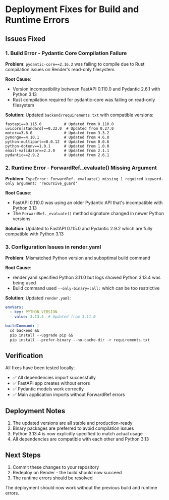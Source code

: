 # Deployment Fixes for Build and Runtime Errors

## Issues Fixed

### 1. Build Error - Pydantic Core Compilation Failure
**Problem**: `pydantic-core==2.16.2` was failing to compile due to Rust compilation issues on Render's read-only filesystem.

**Root Cause**: 
- Version incompatibility between FastAPI 0.110.0 and Pydantic 2.6.1 with Python 3.13
- Rust compilation required for pydantic-core was failing on read-only filesystem

**Solution**: Updated `backend/requirements.txt` with compatible versions:
```
fastapi==0.115.0          # Updated from 0.110.0
uvicorn[standard]==0.32.0  # Updated from 0.27.0
motor==3.6.0              # Updated from 3.3.2
pymongo==4.10.1           # Updated from 4.6.0
python-multipart==0.0.12  # Updated from 0.0.6
python-dotenv==1.0.1      # Updated from 1.0.0
email-validator==2.2.0    # Updated from 2.1.1
pydantic==2.9.2           # Updated from 2.6.1
```

### 2. Runtime Error - ForwardRef._evaluate() Missing Argument
**Problem**: `TypeError: ForwardRef._evaluate() missing 1 required keyword-only argument: 'recursive_guard'`

**Root Cause**: 
- FastAPI 0.110.0 was using an older Pydantic API that's incompatible with Python 3.13
- The `ForwardRef._evaluate()` method signature changed in newer Python versions

**Solution**: Updated to FastAPI 0.115.0 and Pydantic 2.9.2 which are fully compatible with Python 3.13

### 3. Configuration Issues in render.yaml
**Problem**: Mismatched Python version and suboptimal build command

**Root Cause**: 
- render.yaml specified Python 3.11.0 but logs showed Python 3.13.4 was being used
- Build command used `--only-binary=:all:` which can be too restrictive

**Solution**: Updated `render.yaml`:
```yaml
envVars:
  - key: PYTHON_VERSION
    value: 3.13.4  # Updated from 3.11.0

buildCommand: |
  cd backend &&
  pip install --upgrade pip &&
  pip install --prefer-binary --no-cache-dir -r requirements.txt
```

## Verification

All fixes have been tested locally:
- ✅ All dependencies import successfully
- ✅ FastAPI app creates without errors
- ✅ Pydantic models work correctly
- ✅ Main application imports without ForwardRef errors

## Deployment Notes

1. The updated versions are all stable and production-ready
2. Binary packages are preferred to avoid compilation issues
3. Python 3.13.4 is now explicitly specified to match actual usage
4. All dependencies are compatible with each other and Python 3.13

## Next Steps

1. Commit these changes to your repository
2. Redeploy on Render - the build should now succeed
3. The runtime errors should be resolved

The deployment should now work without the previous build and runtime errors.